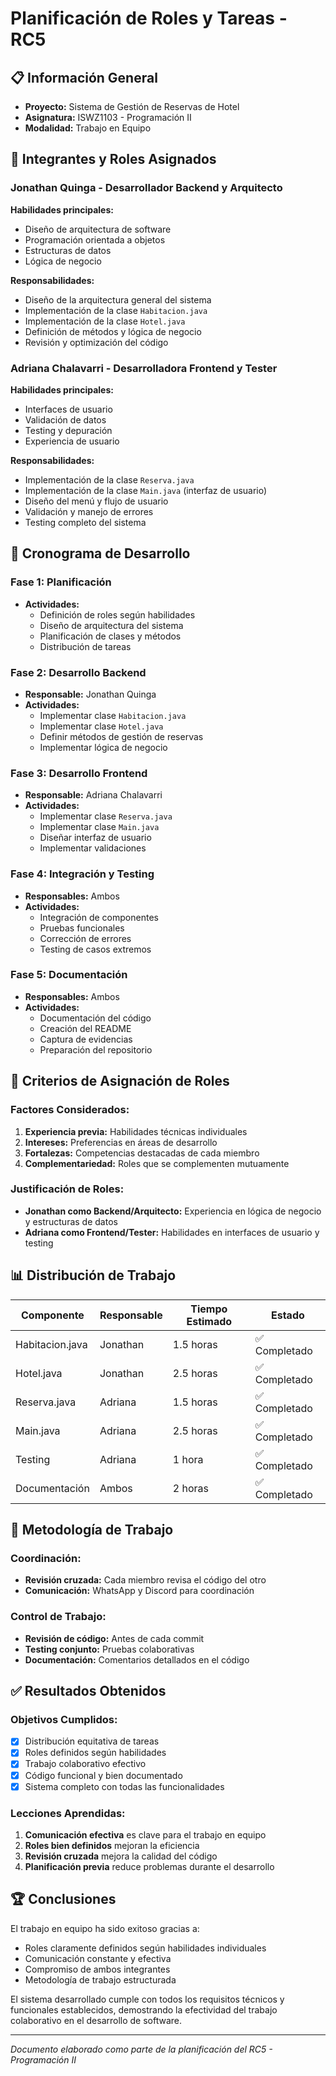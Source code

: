 # Planificación de Roles y Tareas - RC5

## 📋 Información General
- **Proyecto:** Sistema de Gestión de Reservas de Hotel
- **Asignatura:** ISWZ1103 - Programación II
- **Modalidad:** Trabajo en Equipo

## 👥 Integrantes y Roles Asignados

### Jonathan Quinga - Desarrollador Backend y Arquitecto
**Habilidades principales:**
- Diseño de arquitectura de software
- Programación orientada a objetos
- Estructuras de datos
- Lógica de negocio

**Responsabilidades:**
- Diseño de la arquitectura general del sistema
- Implementación de la clase `Habitacion.java`
- Implementación de la clase `Hotel.java`
- Definición de métodos y lógica de negocio
- Revisión y optimización del código

### Adriana Chalavarri - Desarrolladora Frontend y Tester
**Habilidades principales:**
- Interfaces de usuario
- Validación de datos
- Testing y depuración
- Experiencia de usuario

**Responsabilidades:**
- Implementación de la clase `Reserva.java`
- Implementación de la clase `Main.java` (interfaz de usuario)
- Diseño del menú y flujo de usuario
- Validación y manejo de errores
- Testing completo del sistema

## 📅 Cronograma de Desarrollo

### Fase 1: Planificación 
- **Actividades:**
  - Definición de roles según habilidades
  - Diseño de arquitectura del sistema
  - Planificación de clases y métodos
  - Distribución de tareas

### Fase 2: Desarrollo Backend 
- **Responsable:** Jonathan Quinga
- **Actividades:**
  - Implementar clase `Habitacion.java`
  - Implementar clase `Hotel.java`
  - Definir métodos de gestión de reservas
  - Implementar lógica de negocio

### Fase 3: Desarrollo Frontend 
- **Responsable:** Adriana Chalavarri
- **Actividades:**
  - Implementar clase `Reserva.java`
  - Implementar clase `Main.java`
  - Diseñar interfaz de usuario
  - Implementar validaciones

### Fase 4: Integración y Testing 
- **Responsables:** Ambos
- **Actividades:**
  - Integración de componentes
  - Pruebas funcionales
  - Corrección de errores
  - Testing de casos extremos

### Fase 5: Documentación 
- **Responsables:** Ambos
- **Actividades:**
  - Documentación del código
  - Creación del README
  - Captura de evidencias
  - Preparación del repositorio

## 🎯 Criterios de Asignación de Roles

### Factores Considerados:
1. **Experiencia previa:** Habilidades técnicas individuales
2. **Intereses:** Preferencias en áreas de desarrollo
3. **Fortalezas:** Competencias destacadas de cada miembro
4. **Complementariedad:** Roles que se complementen mutuamente

### Justificación de Roles:
- **Jonathan como Backend/Arquitecto:** Experiencia en lógica de negocio y estructuras de datos
- **Adriana como Frontend/Tester:** Habilidades en interfaces de usuario y testing

## 📊 Distribución de Trabajo

| Componente | Responsable | Tiempo Estimado | Estado |
|------------|-------------|-----------------|---------|
| Habitacion.java | Jonathan | 1.5 horas | ✅ Completado |
| Hotel.java | Jonathan | 2.5 horas | ✅ Completado |
| Reserva.java | Adriana | 1.5 horas | ✅ Completado |
| Main.java | Adriana | 2.5 horas | ✅ Completado |
| Testing | Adriana | 1 hora | ✅ Completado |
| Documentación | Ambos | 2 horas | ✅ Completado |

## 🔄 Metodología de Trabajo

### Coordinación:
- **Revisión cruzada:** Cada miembro revisa el código del otro
- **Comunicación:** WhatsApp y Discord para coordinación

### Control de Trabajo:
- **Revisión de código:** Antes de cada commit
- **Testing conjunto:** Pruebas colaborativas
- **Documentación:** Comentarios detallados en el código

## ✅ Resultados Obtenidos

### Objetivos Cumplidos:
- [x] Distribución equitativa de tareas
- [x] Roles definidos según habilidades
- [x] Trabajo colaborativo efectivo
- [x] Código funcional y bien documentado
- [x] Sistema completo con todas las funcionalidades

### Lecciones Aprendidas:
1. **Comunicación efectiva** es clave para el trabajo en equipo
2. **Roles bien definidos** mejoran la eficiencia
3. **Revisión cruzada** mejora la calidad del código
4. **Planificación previa** reduce problemas durante el desarrollo

## 🏆 Conclusiones

El trabajo en equipo ha sido exitoso gracias a:
- Roles claramente definidos según habilidades individuales
- Comunicación constante y efectiva
- Compromiso de ambos integrantes
- Metodología de trabajo estructurada

El sistema desarrollado cumple con todos los requisitos técnicos y funcionales establecidos, demostrando la efectividad del trabajo colaborativo en el desarrollo de software.

---
*Documento elaborado como parte de la planificación del RC5 - Programación II*
